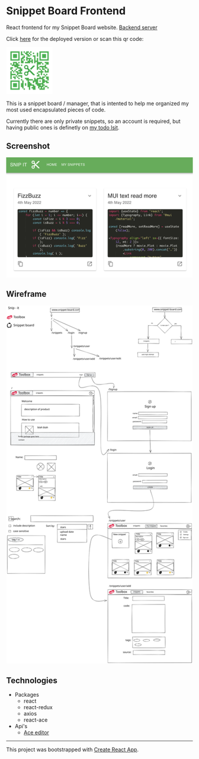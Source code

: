 # Snippet Board Frontend

React frontend for my Snippet Board website. [Backend server](https://github.com/churris-x/snippet-board-server)

Click [here](https://resplendent-sopapillas-bd002a.netlify.app/) for the deployed version or scan this qr code:

<img src="README/QR_green.png?raw=true" width="25%" alt="QR code to website">

This is a snippet board / manager, that is intented to help me organized my most used encapsulated pieces of code.

Currently there are only private snippets, so an account is required, but having public ones is definetly on [my todo lsit](https://github.com/users/churris-x/projects/2?fullscreen=true).


## Screenshot

<img src="public/largePreview.png?raw=true" alt="website screenshot">

## Wireframe

![Wireframe image](README/wireframe.svg?raw=true)

## Technologies
- Packages
	- react
	- react-redux
	- axios
	<!-- - boring-avatars -->
	- react-ace
- Api's
	- [Ace editor](https://github.com/securingsincity/react-ace)

---

This project was bootstrapped with [Create React App](https://github.com/facebook/create-react-app).

